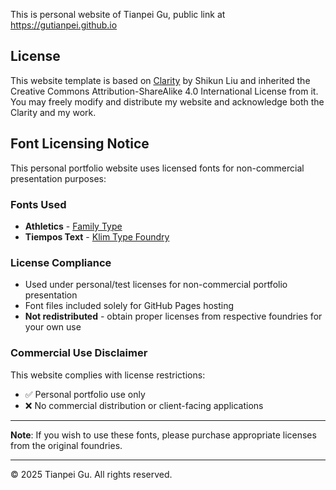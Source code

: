 
This is personal website of Tianpei Gu, public link at https://gutianpei.github.io

## License

This website template is based on [Clarity](https://shikun.io/projects/clarity) by Shikun Liu and inherited the Creative Commons Attribution-ShareAlike 4.0 International License from it. You may freely modify and distribute my website and acknowledge both the Clarity and my work.


## Font Licensing Notice

This personal portfolio website uses licensed fonts for non-commercial presentation purposes:

### Fonts Used
- **Athletics** - [Family Type](https://familytype.co/#athletics)
- **Tiempos Text** - [Klim Type Foundry](https://klim.co.nz/fonts/tiempos-text/)

### License Compliance
- Used under personal/test licenses for non-commercial portfolio presentation
- Font files included solely for GitHub Pages hosting
- **Not redistributed** - obtain proper licenses from respective foundries for your own use

### Commercial Use Disclaimer
This website complies with license restrictions:
- ✅ Personal portfolio use only
- ❌ No commercial distribution or client-facing applications

---

**Note**: If you wish to use these fonts, please purchase appropriate licenses from the original foundries.



---

© 2025 Tianpei Gu. All rights reserved.
